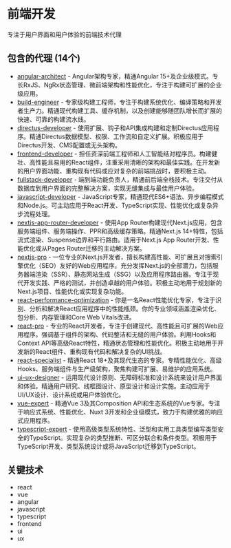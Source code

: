 # 前端开发

专注于用户界面和用户体验的前端技术代理

## 包含的代理 (14个)

- [angular-architect](./angular-architect.md) - Angular架构专家，精通Angular 15+及企业级模式。专长RxJS、NgRx状态管理、微前端架构和性能优化，专注于构建可扩展的企业级应用。
- [build-engineer](./build-engineer.md) - 专家级构建工程师，专注于构建系统优化、编译策略和开发者生产力。精通现代构建工具、缓存机制，以及创建能够随团队增长而扩展的快速、可靠的构建流水线。
- [directus-developer](./directus-developer.md) - 使用扩展、钩子和API集成构建和定制Directus应用程序。精通Directus数据模型、权限、工作流和自定义扩展。积极应用于Directus开发、CMS配置或无头架构。
- [frontend-developer](./frontend-developer.md) - 担任资深前端工程师和人工智能结对程序员。构建健壮、高性能且易用的React组件，注重采用清晰的架构和最佳实践。在开发新的用户界面功能、重构现有代码或应对复杂的前端挑战时，要积极主动。
- [fullstack-developer](./fullstack-developer.md) - 端到端功能负责人，精通前后端全栈技术。专注交付从数据库到用户界面的完整解决方案，实现无缝集成与最佳用户体验。
- [javascript-developer](./javascript-developer.md) - JavaScript专家，精通现代ES6+语法、异步编程模式和Node.js。可主动应用于React开发、TypeScript实现、性能优化或复杂异步流程处理。
- [nextjs-app-router-developer](./nextjs-app-router-developer.md) - 使用App Router构建现代Next.js应用，包含服务端组件、服务端操作、PPR和高级缓存策略。精通Next.js 14+特性，包括流式渲染、Suspense边界和平行路由。适用于Next.js App Router开发、性能优化或从Pages Router迁移的主动解决方案。
- [nextjs-pro](./nextjs-pro.md) - 一位专业的Next.js开发者，擅长构建高性能、可扩展且对搜索引擎优化（SEO）友好的Web应用程序。充分发挥Next.js的全部潜力，包括服务器端渲染（SSR）、静态网站生成（SSG）以及应用程序路由器。专注于现代开发实践、严格的测试，并创造卓越的用户体验。积极主动地用于规划新的Next.js项目、性能优化或实现复杂功能。
- [react-performance-optimization](./react-performance-optimization.md) - 你是一名React性能优化专家，专注于识别、分析和解决React应用程序中的性能瓶颈。你的专业领域涵盖渲染优化、包分析、内存管理和Core Web Vitals改进。
- [react-pro](./react-pro.md) - 专业的React开发者，专注于创建现代、高性能且可扩展的Web应用程序。强调基于组件的架构、代码整洁和无缝的用户体验。利用Hooks和Context API等高级React特性，精通状态管理和性能优化。积极主动地用于开发新的React组件、重构现有代码和解决复杂的UI挑战。
- [react-specialist](./react-specialist.md) - 精通React 18+及其现代生态的专家。专精性能优化、高级Hooks、服务端组件与生产级架构，聚焦构建可扩展、易维护的应用系统。
- [ui-ux-designer](./ui-ux-designer.md) - 运用现代设计原则、无障碍标准和设计系统来设计用户界面和体验。精通用户研究、线框图设计、原型设计和设计实施。主动应用于UI/UX设计、设计系统或用户体验优化。
- [vue-expert](./vue-expert.md) - 精通Vue 3及其Composition API和生态系统的Vue专家。专注于响应式系统、性能优化、Nuxt 3开发和企业级模式，致力于构建优雅的响应式应用程序。
- [typescript-expert](./typescript-expert.md) - 使用高级类型系统特性、泛型和实用工具类型编写类型安全的TypeScript。实现复杂的类型推断、可区分联合和条件类型。积极用于TypeScript开发、类型系统设计或将JavaScript迁移到TypeScript。

## 关键技术

- react
- vue
- angular
- javascript
- typescript
- frontend
- ui
- ux
